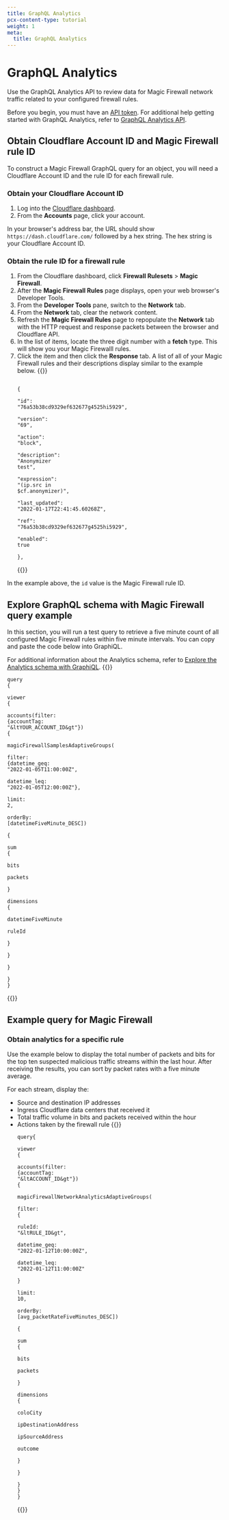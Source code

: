 ```yaml
---
title: GraphQL Analytics
pcx-content-type: tutorial
weight: 1
meta:
  title: GraphQL Analytics
---
```


# GraphQL Analytics

Use the GraphQL Analytics API to review data for Magic Firewall network traffic related to your configured firewall rules. 

Before you begin, you must have an [API token](/analytics/graphql-api/getting-started/authentication/). For additional help getting started with GraphQL Analytics, refer to [GraphQL Analytics API](/analytics/graphql-api/).

## Obtain Cloudflare Account ID and Magic Firewall rule ID

To construct a Magic Firewall GraphQL query for an object, you will need a Cloudflare Account ID and the rule ID for each firewall rule. 

### Obtain your Cloudflare Account ID

1. Log into the [Cloudflare dashboard](https://dash.cloudflare.com/).
2. From the **Accounts** page, click your account.

In your browser's address bar, the URL should show `https://dash.cloudflare.com/` followed by a hex string. The hex string is your Cloudflare Account ID.

### Obtain the rule ID for a firewall rule

1. From the Cloudflare dashboard, click **Firewall Rulesets** > **Magic Firewall**.
2. After the **Magic Firewall Rules** page displays, open your web browser's Developer Tools.
3. From the **Developer Tools** pane, switch to the **Network** tab.
4. From the **Network** tab, clear the network content.
5. Refresh the **Magic Firewall Rules** page to repopulate the **Network** tab with the HTTP request and response packets between the browser and Cloudflare API.
6. In the list of items, locate the three digit number with a **fetch** type. This will show you your Magic Firewalll rules.
7. Click the item and then click the **Response** tab. A list of all of your Magic Firewall rules and their descriptions display similar to the example below.
{{<raw>}}<pre class="CodeBlock CodeBlock-with-rows CodeBlock-scrolls-horizontally CodeBlock-is-light-in-light-theme CodeBlock--language-bash" language="bash"><code><span class="CodeBlock--rows"><span class="CodeBlock--rows-content"><span class="CodeBlock--row"><span class="CodeBlock--row-indicator"></span><div class="CodeBlock--row-content"><span class="CodeBlock--token-plain">  </span><span class="CodeBlock--token-punctuation">{</span></div></span><span class="CodeBlock--row"><span class="CodeBlock--row-indicator"></span><div class="CodeBlock--row-content"><span class="CodeBlock--token-plain">    </span><span class="CodeBlock--token-string">&quot;id&quot;</span><span class="CodeBlock--token-builtin CodeBlock--token-class-name">:</span><span class="CodeBlock--token-plain"> </span><span class="CodeBlock--token-string">&quot;76a53b38cd9329ef632677g4525hi5929&quot;</span><span class="CodeBlock--token-plain">,</span></div></span><span class="CodeBlock--row"><span class="CodeBlock--row-indicator"></span><div class="CodeBlock--row-content"><span class="CodeBlock--token-plain">    </span><span class="CodeBlock--token-string">&quot;version&quot;</span><span class="CodeBlock--token-builtin CodeBlock--token-class-name">:</span><span class="CodeBlock--token-plain"> </span><span class="CodeBlock--token-string">&quot;69&quot;</span><span class="CodeBlock--token-plain">,</span></div></span><span class="CodeBlock--row"><span class="CodeBlock--row-indicator"></span><div class="CodeBlock--row-content"><span class="CodeBlock--token-plain">    </span><span class="CodeBlock--token-string">&quot;action&quot;</span><span class="CodeBlock--token-builtin CodeBlock--token-class-name">:</span><span class="CodeBlock--token-plain"> </span><span class="CodeBlock--token-string">&quot;block&quot;</span><span class="CodeBlock--token-plain">,</span></div></span><span class="CodeBlock--row"><span class="CodeBlock--row-indicator"></span><div class="CodeBlock--row-content"><span class="CodeBlock--token-plain">    </span><span class="CodeBlock--token-string">&quot;description&quot;</span><span class="CodeBlock--token-builtin CodeBlock--token-class-name">:</span><span class="CodeBlock--token-plain"> </span><span class="CodeBlock--token-string">&quot;Anonymizer test&quot;</span><span class="CodeBlock--token-plain">,</span></div></span><span class="CodeBlock--row"><span class="CodeBlock--row-indicator"></span><div class="CodeBlock--row-content"><span class="CodeBlock--token-plain">    </span><span class="CodeBlock--token-string">&quot;expression&quot;</span><span class="CodeBlock--token-builtin CodeBlock--token-class-name">:</span><span class="CodeBlock--token-plain"> </span><span class="CodeBlock--token-string">&quot;(ip.src in </span><span class="CodeBlock--token-string CodeBlock--token-variable">$cf</span><span class="CodeBlock--token-string">.anonymizer)&quot;</span><span class="CodeBlock--token-plain">,</span></div></span><span class="CodeBlock--row"><span class="CodeBlock--row-indicator"></span><div class="CodeBlock--row-content"><span class="CodeBlock--token-plain">    </span><span class="CodeBlock--token-string">&quot;last_updated&quot;</span><span class="CodeBlock--token-builtin CodeBlock--token-class-name">:</span><span class="CodeBlock--token-plain"> </span><span class="CodeBlock--token-string">&quot;2022-01-17T22:41:45.60268Z&quot;</span><span class="CodeBlock--token-plain">,</span></div></span><span class="CodeBlock--row"><span class="CodeBlock--row-indicator"></span><div class="CodeBlock--row-content"><span class="CodeBlock--token-plain">    </span><span class="CodeBlock--token-string">&quot;ref&quot;</span><span class="CodeBlock--token-builtin CodeBlock--token-class-name">:</span><span class="CodeBlock--token-plain"> </span><span class="CodeBlock--token-string">&quot;76a53b38cd9329ef632677g4525hi5929&quot;</span><span class="CodeBlock--token-plain">,</span></div></span><span class="CodeBlock--row"><span class="CodeBlock--row-indicator"></span><div class="CodeBlock--row-content"><span class="CodeBlock--token-plain">    </span><span class="CodeBlock--token-string">&quot;enabled&quot;</span><span class="CodeBlock--token-builtin CodeBlock--token-class-name">:</span><span class="CodeBlock--token-plain"> </span><span class="CodeBlock--token-boolean">true</span></div></span><span class="CodeBlock--row"><span class="CodeBlock--row-indicator"></span><div class="CodeBlock--row-content"><span class="CodeBlock--token-plain">  </span><span class="CodeBlock--token-punctuation">}</span><span class="CodeBlock--token-plain">,</span></div></span></span></span></code></pre>{{</raw>}}

In the example above, the `id` value is the Magic Firewall rule ID.

## Explore GraphQL schema with Magic Firewall query example

In this section, you will run a test query to retrieve a five minute count of all configured Magic Firewall rules within five minute intervals. You can copy and paste the code below into GraphiQL.

For additional information about the Analytics schema, refer to [Explore the Analytics schema with GraphiQL](/analytics/graphql-api/getting-started/explore-graphql-schema/).
{{<raw>}}<pre class="CodeBlock CodeBlock-with-rows CodeBlock-scrolls-horizontally CodeBlock-is-light-in-light-theme CodeBlock--language-graphql" language="graphql"><code><span class="CodeBlock--rows"><span class="CodeBlock--rows-content"><span class="CodeBlock--row"><span class="CodeBlock--row-indicator"></span><div class="CodeBlock--row-content"><span class="CodeBlock--token-keyword">query</span><span class="CodeBlock--token-plain"> </span><span class="CodeBlock--token-punctuation">{</span></div></span><span class="CodeBlock--row"><span class="CodeBlock--row-indicator"></span><div class="CodeBlock--row-content"><span class="CodeBlock--token-plain">  </span><span class="CodeBlock--token-object">viewer</span><span class="CodeBlock--token-plain"> </span><span class="CodeBlock--token-punctuation">{</span></div></span><span class="CodeBlock--row"><span class="CodeBlock--row-indicator"></span><div class="CodeBlock--row-content"><span class="CodeBlock--token-plain">    </span><span class="CodeBlock--token-property-query">accounts</span><span class="CodeBlock--token-punctuation">(</span><span class="CodeBlock--token-attr-name">filter</span><span class="CodeBlock--token-punctuation">:</span><span class="CodeBlock--token-plain"> </span><span class="CodeBlock--token-punctuation">{</span><span class="CodeBlock--token-attr-name">accountTag</span><span class="CodeBlock--token-punctuation">:</span><span class="CodeBlock--token-plain"> </span><span class="CodeBlock--token-string">&quot;&ltYOUR_ACCOUNT_ID&gt&quot;</span><span class="CodeBlock--token-punctuation">}</span><span class="CodeBlock--token-punctuation">)</span><span class="CodeBlock--token-plain"> </span><span class="CodeBlock--token-punctuation">{</span></div></span><span class="CodeBlock--row"><span class="CodeBlock--row-indicator"></span><div class="CodeBlock--row-content"><span class="CodeBlock--token-plain">      </span><span class="CodeBlock--token-property-query">magicFirewallSamplesAdaptiveGroups</span><span class="CodeBlock--token-punctuation">(</span></div></span><span class="CodeBlock--row"><span class="CodeBlock--row-indicator"></span><div class="CodeBlock--row-content"><span class="CodeBlock--token-plain">        </span><span class="CodeBlock--token-attr-name">filter</span><span class="CodeBlock--token-punctuation">:</span><span class="CodeBlock--token-plain"> </span><span class="CodeBlock--token-punctuation">{</span><span class="CodeBlock--token-attr-name">datetime_geq</span><span class="CodeBlock--token-punctuation">:</span><span class="CodeBlock--token-plain"> </span><span class="CodeBlock--token-string">&quot;2022-01-05T11:00:00Z&quot;</span><span class="CodeBlock--token-punctuation">,</span><span class="CodeBlock--token-plain"> </span></div></span><span class="CodeBlock--row"><span class="CodeBlock--row-indicator"></span><div class="CodeBlock--row-content"><span class="CodeBlock--token-plain">          </span><span class="CodeBlock--token-attr-name">datetime_leq</span><span class="CodeBlock--token-punctuation">:</span><span class="CodeBlock--token-plain"> </span><span class="CodeBlock--token-string">&quot;2022-01-05T12:00:00Z&quot;</span><span class="CodeBlock--token-punctuation">}</span><span class="CodeBlock--token-punctuation">,</span><span class="CodeBlock--token-plain"> </span></div></span><span class="CodeBlock--row"><span class="CodeBlock--row-indicator"></span><div class="CodeBlock--row-content"><span class="CodeBlock--token-plain">        </span><span class="CodeBlock--token-attr-name">limit</span><span class="CodeBlock--token-punctuation">:</span><span class="CodeBlock--token-plain"> </span><span class="CodeBlock--token-number">2</span><span class="CodeBlock--token-punctuation">,</span><span class="CodeBlock--token-plain"> </span></div></span><span class="CodeBlock--row"><span class="CodeBlock--row-indicator"></span><div class="CodeBlock--row-content"><span class="CodeBlock--token-plain">        </span><span class="CodeBlock--token-attr-name">orderBy</span><span class="CodeBlock--token-punctuation">:</span><span class="CodeBlock--token-plain"> </span><span class="CodeBlock--token-punctuation">[</span><span class="CodeBlock--token-property">datetimeFiveMinute_DESC</span><span class="CodeBlock--token-punctuation">]</span><span class="CodeBlock--token-punctuation">)</span></div></span><span class="CodeBlock--row"><span class="CodeBlock--row-indicator"></span><div class="CodeBlock--row-content"><span class="CodeBlock--token-plain">      </span><span class="CodeBlock--token-punctuation">{</span></div></span><span class="CodeBlock--row"><span class="CodeBlock--row-indicator"></span><div class="CodeBlock--row-content"><span class="CodeBlock--token-plain">        </span><span class="CodeBlock--token-object">sum</span><span class="CodeBlock--token-plain"> </span><span class="CodeBlock--token-punctuation">{</span></div></span><span class="CodeBlock--row"><span class="CodeBlock--row-indicator"></span><div class="CodeBlock--row-content"><span class="CodeBlock--token-plain">          </span><span class="CodeBlock--token-property">bits</span></div></span><span class="CodeBlock--row"><span class="CodeBlock--row-indicator"></span><div class="CodeBlock--row-content"><span class="CodeBlock--token-plain">          </span><span class="CodeBlock--token-property">packets</span></div></span><span class="CodeBlock--row"><span class="CodeBlock--row-indicator"></span><div class="CodeBlock--row-content"><span class="CodeBlock--token-plain">        </span><span class="CodeBlock--token-punctuation">}</span></div></span><span class="CodeBlock--row"><span class="CodeBlock--row-indicator"></span><div class="CodeBlock--row-content"><span class="CodeBlock--token-plain">        </span><span class="CodeBlock--token-object">dimensions</span><span class="CodeBlock--token-plain"> </span><span class="CodeBlock--token-punctuation">{</span></div></span><span class="CodeBlock--row"><span class="CodeBlock--row-indicator"></span><div class="CodeBlock--row-content"><span class="CodeBlock--token-plain">          </span><span class="CodeBlock--token-property">datetimeFiveMinute</span></div></span><span class="CodeBlock--row"><span class="CodeBlock--row-indicator"></span><div class="CodeBlock--row-content"><span class="CodeBlock--token-plain">          </span><span class="CodeBlock--token-property">ruleId</span></div></span><span class="CodeBlock--row"><span class="CodeBlock--row-indicator"></span><div class="CodeBlock--row-content"><span class="CodeBlock--token-plain">        </span><span class="CodeBlock--token-punctuation">}</span></div></span><span class="CodeBlock--row"><span class="CodeBlock--row-indicator"></span><div class="CodeBlock--row-content"><span class="CodeBlock--token-plain">      </span><span class="CodeBlock--token-punctuation">}</span></div></span><span class="CodeBlock--row"><span class="CodeBlock--row-indicator"></span><div class="CodeBlock--row-content"><span class="CodeBlock--token-plain">    </span><span class="CodeBlock--token-punctuation">}</span></div></span><span class="CodeBlock--row"><span class="CodeBlock--row-indicator"></span><div class="CodeBlock--row-content"><span class="CodeBlock--token-plain">  </span><span class="CodeBlock--token-punctuation">}</span><span class="CodeBlock--token-plain">
</span></div></span><span class="CodeBlock--row"><span class="CodeBlock--row-indicator"></span><div class="CodeBlock--row-content"><span class="CodeBlock--token-punctuation">}</span><span class="CodeBlock--token-plain">
</span></div></span></span></span></code></pre>{{</raw>}}

## Example query for Magic Firewall

### Obtain analytics for a specific rule

Use the example below to display the total number of packets and bits for the top ten suspected malicious traffic streams within the last hour. After receiving the results, you can sort by packet rates with a five minute average. 

For each stream, display the:

- Source and destination IP addresses
- Ingress Cloudflare data centers that received it 
- Total traffic volume in bits and packets received within the hour 
- Actions taken by the firewall rule
{{<raw>}}<pre class="CodeBlock CodeBlock-with-rows CodeBlock-scrolls-horizontally CodeBlock-is-light-in-light-theme CodeBlock--language-graphql" language="graphql"><code><span class="CodeBlock--rows"><span class="CodeBlock--rows-content"><span class="CodeBlock--row"><span class="CodeBlock--row-indicator"></span><div class="CodeBlock--row-content"><span class="CodeBlock--token-keyword">query</span><span class="CodeBlock--token-punctuation">{</span></div></span><span class="CodeBlock--row"><span class="CodeBlock--row-indicator"></span><div class="CodeBlock--row-content"><span class="CodeBlock--token-plain">    </span><span class="CodeBlock--token-object">viewer</span><span class="CodeBlock--token-plain"> </span><span class="CodeBlock--token-punctuation">{</span></div></span><span class="CodeBlock--row"><span class="CodeBlock--row-indicator"></span><div class="CodeBlock--row-content"><span class="CodeBlock--token-plain">      </span><span class="CodeBlock--token-property-query">accounts</span><span class="CodeBlock--token-punctuation">(</span><span class="CodeBlock--token-attr-name">filter</span><span class="CodeBlock--token-punctuation">:</span><span class="CodeBlock--token-plain"> </span><span class="CodeBlock--token-punctuation">{</span><span class="CodeBlock--token-attr-name">accountTag</span><span class="CodeBlock--token-punctuation">:</span><span class="CodeBlock--token-plain"> </span><span class="CodeBlock--token-string">&quot;&ltACCOUNT_ID&gt&quot;</span><span class="CodeBlock--token-punctuation">}</span><span class="CodeBlock--token-punctuation">)</span><span class="CodeBlock--token-plain"> </span><span class="CodeBlock--token-punctuation">{</span></div></span><span class="CodeBlock--row"><span class="CodeBlock--row-indicator"></span><div class="CodeBlock--row-content"><span class="CodeBlock--token-plain">        </span><span class="CodeBlock--token-property-query">magicFirewallNetworkAnalyticsAdaptiveGroups</span><span class="CodeBlock--token-punctuation">(</span></div></span><span class="CodeBlock--row"><span class="CodeBlock--row-indicator"></span><div class="CodeBlock--row-content"><span class="CodeBlock--token-plain">        </span><span class="CodeBlock--token-attr-name">filter</span><span class="CodeBlock--token-punctuation">:</span><span class="CodeBlock--token-plain"> </span><span class="CodeBlock--token-punctuation">{</span></div></span><span class="CodeBlock--row"><span class="CodeBlock--row-indicator"></span><div class="CodeBlock--row-content"><span class="CodeBlock--token-plain">            </span><span class="CodeBlock--token-attr-name">ruleId</span><span class="CodeBlock--token-punctuation">:</span><span class="CodeBlock--token-plain"> </span><span class="CodeBlock--token-string">&quot;&ltRULE_ID&gt&quot;</span><span class="CodeBlock--token-punctuation">,</span></div></span><span class="CodeBlock--row"><span class="CodeBlock--row-indicator"></span><div class="CodeBlock--row-content"><span class="CodeBlock--token-plain">            </span><span class="CodeBlock--token-attr-name">datetime_geq</span><span class="CodeBlock--token-punctuation">:</span><span class="CodeBlock--token-plain"> </span><span class="CodeBlock--token-string">&quot;2022-01-12T10:00:00Z&quot;</span><span class="CodeBlock--token-punctuation">,</span><span class="CodeBlock--token-plain"> </span></div></span><span class="CodeBlock--row"><span class="CodeBlock--row-indicator"></span><div class="CodeBlock--row-content"><span class="CodeBlock--token-plain">            </span><span class="CodeBlock--token-attr-name">datetime_leq</span><span class="CodeBlock--token-punctuation">:</span><span class="CodeBlock--token-plain"> </span><span class="CodeBlock--token-string">&quot;2022-01-12T11:00:00Z&quot;</span></div></span><span class="CodeBlock--row"><span class="CodeBlock--row-indicator"></span><div class="CodeBlock--row-content"><span class="CodeBlock--token-plain">  </span><span class="CodeBlock--token-punctuation">}</span></div></span><span class="CodeBlock--row"><span class="CodeBlock--row-indicator"></span><div class="CodeBlock--row-content"><span class="CodeBlock--token-plain">        </span><span class="CodeBlock--token-attr-name">limit</span><span class="CodeBlock--token-punctuation">:</span><span class="CodeBlock--token-plain"> </span><span class="CodeBlock--token-number">10</span><span class="CodeBlock--token-punctuation">,</span></div></span><span class="CodeBlock--row"><span class="CodeBlock--row-indicator"></span><div class="CodeBlock--row-content"><span class="CodeBlock--token-plain">        </span><span class="CodeBlock--token-attr-name">orderBy</span><span class="CodeBlock--token-punctuation">:</span><span class="CodeBlock--token-plain"> </span><span class="CodeBlock--token-punctuation">[</span><span class="CodeBlock--token-property">avg_packetRateFiveMinutes_DESC</span><span class="CodeBlock--token-punctuation">]</span><span class="CodeBlock--token-punctuation">)</span></div></span><span class="CodeBlock--row"><span class="CodeBlock--row-indicator"></span><div class="CodeBlock--row-content"><span class="CodeBlock--token-plain">        </span><span class="CodeBlock--token-punctuation">{</span></div></span><span class="CodeBlock--row"><span class="CodeBlock--row-indicator"></span><div class="CodeBlock--row-content"><span class="CodeBlock--token-plain">            </span><span class="CodeBlock--token-object">sum</span><span class="CodeBlock--token-plain"> </span><span class="CodeBlock--token-punctuation">{</span></div></span><span class="CodeBlock--row"><span class="CodeBlock--row-indicator"></span><div class="CodeBlock--row-content"><span class="CodeBlock--token-plain">              </span><span class="CodeBlock--token-property">bits</span></div></span><span class="CodeBlock--row"><span class="CodeBlock--row-indicator"></span><div class="CodeBlock--row-content"><span class="CodeBlock--token-plain">              </span><span class="CodeBlock--token-property">packets</span><span class="CodeBlock--token-plain">  </span></div></span><span class="CodeBlock--row"><span class="CodeBlock--row-indicator"></span><div class="CodeBlock--row-content"><span class="CodeBlock--token-plain">            </span><span class="CodeBlock--token-punctuation">}</span></div></span><span class="CodeBlock--row"><span class="CodeBlock--row-indicator"></span><div class="CodeBlock--row-content"><span class="CodeBlock--token-plain">            </span><span class="CodeBlock--token-object">dimensions</span><span class="CodeBlock--token-plain"> </span><span class="CodeBlock--token-punctuation">{</span></div></span><span class="CodeBlock--row"><span class="CodeBlock--row-indicator"></span><div class="CodeBlock--row-content"><span class="CodeBlock--token-plain">              </span><span class="CodeBlock--token-property">coloCity</span></div></span><span class="CodeBlock--row"><span class="CodeBlock--row-indicator"></span><div class="CodeBlock--row-content"><span class="CodeBlock--token-plain">              </span><span class="CodeBlock--token-property">ipDestinationAddress</span></div></span><span class="CodeBlock--row"><span class="CodeBlock--row-indicator"></span><div class="CodeBlock--row-content"><span class="CodeBlock--token-plain">              </span><span class="CodeBlock--token-property">ipSourceAddress</span></div></span><span class="CodeBlock--row"><span class="CodeBlock--row-indicator"></span><div class="CodeBlock--row-content"><span class="CodeBlock--token-plain">              </span><span class="CodeBlock--token-property">outcome</span></div></span><span class="CodeBlock--row"><span class="CodeBlock--row-indicator"></span><div class="CodeBlock--row-content"><span class="CodeBlock--token-plain">            </span><span class="CodeBlock--token-punctuation">}</span></div></span><span class="CodeBlock--row"><span class="CodeBlock--row-indicator"></span><div class="CodeBlock--row-content"><span class="CodeBlock--token-plain">        </span><span class="CodeBlock--token-punctuation">}</span></div></span><span class="CodeBlock--row"><span class="CodeBlock--row-indicator"></span><div class="CodeBlock--row-content"><span class="CodeBlock--token-plain">    </span><span class="CodeBlock--token-punctuation">}</span><span class="CodeBlock--token-plain">
</span></div></span><span class="CodeBlock--row"><span class="CodeBlock--row-indicator"></span><div class="CodeBlock--row-content"><span class="CodeBlock--token-punctuation">}</span><span class="CodeBlock--token-plain">
</span></div></span><span class="CodeBlock--row"><span class="CodeBlock--row-indicator"></span><div class="CodeBlock--row-content"><span class="CodeBlock--token-punctuation">}</span><span class="CodeBlock--token-plain">
</span></div></span></span></span></code></pre>{{</raw>}}

